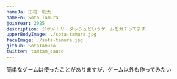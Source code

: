 ```yaml
---
nameJa: 田村　聡太
nameEn: Sota Tamura
joinYear: 2025
description: ジオメトリーダッシュというゲームをガチってます
upperBodyImage: ./sota-tamura.jpg
faceImage: ./sota-tamura.jpg
github: SotaTamura
twitter: tamtam_sauce
---
```


簡単なゲームは使ったことがありますが、ゲーム以外も作ってみたい
